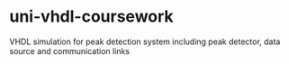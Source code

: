 # uni-vhdl-coursework
VHDL simulation for peak detection system including peak detector, data source and communication links
